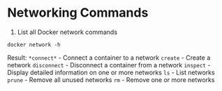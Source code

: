 # Networking Commands
1. List all Docker network commands
```
docker network -h
```
Result:
`*connect*` - Connect a container to a network
`create` - Create a network
`disconnect` - Disconnect a container from a network
`inspect` - Display detailed information on one or more networks
`ls` - List networks
`prune` - Remove all unused networks
`rm` - Remove one or more networks
